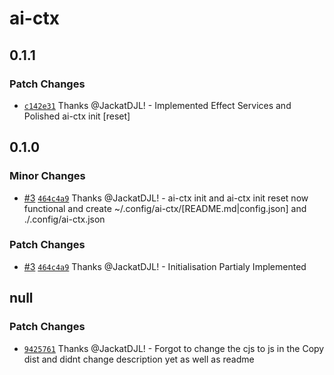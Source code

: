 # ai-ctx

## 0.1.1

### Patch Changes

- [`c142e31`](https://github.com/JackatDJL/ai-ctx/commit/c142e31a413cc2660129ad9614ac0323311b31d5) Thanks @JackatDJL! - Implemented Effect Services and Polished ai-ctx init [reset]

## 0.1.0

### Minor Changes

- [#3](https://github.com/JackatDJL/ai-ctx/pull/3) [`464c4a9`](https://github.com/JackatDJL/ai-ctx/commit/464c4a99769eb0a45e907f47d9ddf06e57e75321) Thanks @JackatDJL! - ai-ctx init and ai-ctx init reset now functional and create ~/.config/ai-ctx/[README.md|config.json] and ./.config/ai-ctx.json

### Patch Changes

- [#3](https://github.com/JackatDJL/ai-ctx/pull/3) [`464c4a9`](https://github.com/JackatDJL/ai-ctx/commit/464c4a99769eb0a45e907f47d9ddf06e57e75321) Thanks @JackatDJL! - Initialisation Partialy Implemented

## null

### Patch Changes

- [`9425761`](https://github.com/JackatDJL/ai-ctx/commit/9425761a07919d8e912bcc465988d0d1f7be7b2b) Thanks @JackatDJL! - Forgot to change the cjs to js in the Copy dist and didnt change description yet as well as readme
